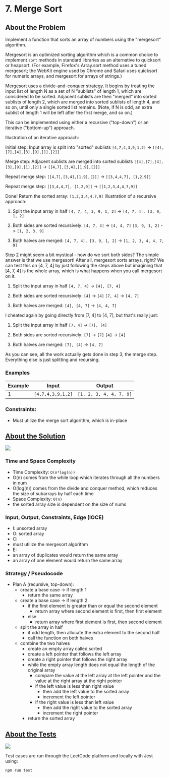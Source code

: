 # 7. Merge Sort

## About the Problem

Implement a function that sorts an array of numbers using the "mergesort" algorithm.

Mergesort is an optimized sorting algorithm which is a common choice to implement `sort`
methods in standard libraries as an alternative to quicksort or heapsort. (For example,
Firefox's Array.sort method uses a tuned mergesort; the WebKit engine used by Chrome and
Safari uses quicksort for numeric arrays, and mergesort for arrays of strings.)

Mergesort uses a divide-and-conquer strategy. It begins by treating the input list of length N
as a set of N "sublists" of length 1, which are considered to be sorted. Adjacent sublists are then
"merged" into sorted sublists of length 2, which are merged into sorted sublists of length 4, and so
on, until only a single sorted list remains. (Note, if N is odd, an extra sublist of length 1 will be left
after the first merge, and so on.)

This can be implemented using either a recursive ("top-down") or an iterative ("bottom-up") approach.

Illustration of an iterative approach:

  Initial step: Input array is split into "sorted" sublists
  `[4,7,4,3,9,1,2]` -> `[[4],[7],[4],[3],[9],[1],[2]]`

  Merge step: Adjacent sublists are merged into sorted sublists
  `[[4],[7],[4],[3],[9],[1],[2]]` -> `[[4,7],[3,4],[1,9],[2]]`

  Repeat merge step:
  `[[4,7],[3,4],[1,9],[2]]` -> `[[3,4,4,7], [1,2,9]]`

  Repeat merge step:
  `[[3,4,4,7], [1,2,9]]` -> `[[1,2,3,4,4,7,9]]`

  Done! Return the sorted array:
  `[1,2,3,4,4,7,9]`
Illustration of a recursive approach:

  1. Split the input array in half
  `[4, 7, 4, 3, 9, 1, 2]` -> `[4, 7, 4], [3, 9, 1, 2]`

  2. Both sides are sorted recursively:
  `[4, 7, 4]` -> `[4, 4, 7]`
  `[3, 9, 1, 2]` -> `[1, 2, 3, 9]`

  3. Both halves are merged:
  `[4, 7, 4], [3, 9, 1, 2]` -> `[1, 2, 3, 4, 4, 7, 9]`

  Step 2 might seem a bit mystical - how do we sort both sides? The
  simple answer is that we use mergesort! After all, mergesort sorts
  arrays, right? We can test this on [4, 7, 4] by just following the
  steps above but imagining that [4, 7, 4] is the whole array, which
  is what happens when you call mergesort on it.

  1. Split the input array in half
  `[4, 7, 4]` -> `[4], [7, 4]`

  2. Both sides are sorted recursively:
  `[4]` -> `[4]`
  `[7, 4]` -> `[4, 7]`

  3. Both halves are merged:
  `[4], [4, 7]` -> `[4, 4, 7]`

  I cheated again by going directly from [7, 4] to [4, 7], but that's
  really just:

  1. Split the input array in half
  `[7, 4]` -> `[7], [4]`

  2. Both sides are sorted recursively:
  `[7]` -> `[7]`
  `[4]` -> `[4]`

  3. Both halves are merged:
  `[7], [4]` -> `[4, 7]`

  As you can see, all the work actually gets done in step 3, the merge
  step. Everything else is just splitting and recursing.


### Examples

| Example| Input | Output |
| --- | --- | --- |
| 1 | `[4,7,4,3,9,1,2]` | `[1, 2, 3, 4, 4, 7, 9]` |

### Constraints:

- Must utilize the merge sort algorithm, which is in-place

## <a href='./mergeSort.js'>About the Solution</a>

<img src='https://img.shields.io/badge/JavaScript-F7DF1E.svg?style=for-the-badge&logo=JavaScript&logoColor=black' />

### Time and Space Complexity
 - Time Complexity: `O(n*log(n))`
  - O(n) comes from the while loop which iterates through all the numbers in num
  - O(log(n)) comes from the divide and conquer method, which reduces the size of subarrays by half each time
 - Space Complexity: `O(n)`
  - the sorted array size is dependent on the size of nums

### Input, Output, Constraints, Edge (IOCE)

 - I: unsorted array
 - O: sorted array
 - C:
  - must utilize the mergesort algorithm
 - E:
  - an array of duplicates would return the same array
  - an array of one element would return the same array

### Strategy / Pseudocode
- Plan A (recursive, top-down):
  - create a base case -> if length 1
    - return the same array
  - create a base case -> if length 2
    - if the first element is greater than or equal the second element
      - return array where second element is first, then first element
    - else
      - return array where first element is first, then second element
  - split the array in half
    - if odd length, then allocate the extra element to the second half
    - call the function on both halves
  - combine the two halves
    - create an empty array called sorted
    - create a left pointer that follows the left array
    - create a right pointer that follows the right array
    - while the empty array length does not equal the length of the original array
      - compare the value at the left array at the left pointer and the value at the right array at the right pointer
      - if the left value is less than right value
        - then add the left value to the sorted array
        - increment the left pointer
      - if the right value is less than left value
        - then add the right value to the sorted array
        - increment the right pointer
    - return the sorted array

## <a href='./mergeSort.test.js'>About the Tests</a>

<img src='https://img.shields.io/badge/Jest-C21325.svg?style=for-the-badge&logo=Jest&logoColor=white' />

Test cases are run through the LeetCode platform and locally with Jest using:
```
npm run test
```